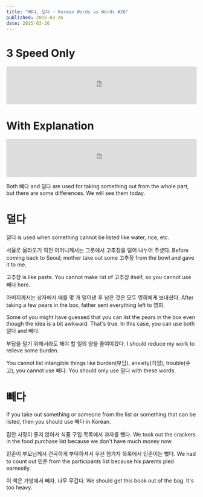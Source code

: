 ```yaml
---
title: "빼다, 덜다 - Korean Words vs Words #26"
published: 2015-03-26
date: 2015-03-26
---
```


#  3 Speed Only

<iframe id="audio_iframe" src="https://www.podbean.com/media/player/huawi-54d747/initByJs/1/auto/1?skin=8" width="100%" height="100" frameborder="0" scrolling="no"></iframe>

#  With Explanation

<iframe id="audio_iframe" src="https://www.podbean.com/media/player/nm9v4-54d748/initByJs/1/auto/1?skin=8" width="100%" height="100" frameborder="0" scrolling="no"></iframe>

Both 빼다 and 덜다 are used for taking something out from the whole part, but there are some differences. We will see them today.

#  덜다

덜다 is used when something cannot be listed like water, rice, etc.

서울로 올라오기 직전 어머니께서는 그릇에서 고추장을 덜어 나누어 주셨다.
Before coming back to Seoul, mother take out some 고추장 from the bowl and gave it to me.

고추장 is like paste. You cannot make list of 고추장 itself, so you cannot use 빼다 here.

아버지께서는 상자에서 배를 몇 개 덜어낸 후 남은 것은 모두 영희에게 보내셨다.
After taking a few pears in the box, father sent everything left to 영희.

Some of you might have guessed that you can list the pears in the box even though the idea is a bit awkward. That's true. In this case, you can use both 덜다 and 빼다.

부담을 덜기 위해서라도 해야 할 일의 양을 줄여야겠다.
I should reduce my work to relieve some burden.

You cannot list intangible things like burden(부담), anxiety(걱정), trouble(수고), you cannot use 빼다. You should only use 덜다 with these words.

#  빼다

If you take out something or someone from the list or something that can be listed, then you should use 빼다 in Korean.

집안 사정이 좋지 않아서 식품 구입 목록에서 과자를 뺐다.
We took out the crackers in the food purchase list because we don't have much money now.

민준이 부모님께서 간곡하게 부탁하셔서 우선 참가자 목록에서 민준이는 뺐다.
We had to count out 민준 from the participants list because his parents pled earnestly.

이 책은 가방에서 빼자. 너무 무겁다.
We should get this book out of the bag. It's too heavy.